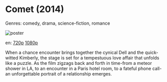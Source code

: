 # Comet (2014)

Genres: comedy, drama, science-fiction, romance

![poster](http://image.tmdb.org/t/p/w500/fzETOwCLIQTSHpqlxX5AeEvO05P.jpg)

en:
  [720p](magnet:?xt=urn:btih:151a2adc229d4d49192089ec51e12d954bd48fb9&dn=Comet+(2014)&tr=udp%3A%2F%2Ftracker.yify-torrents.com%2Fannounce&tr=udp%3A%2F%2Fopen.demonii.com%3A1337&tr=udp%3A%2F%2Fexodus.desync.com%3A6969&tr=udp%3A%2F%2Ftracker.istole.it%3A80&tr=udp%3A%2F%2Ftracker.publicbt.com%3A80&tr=udp%3A%2F%2Ftracker.openbittorrent.com%3A80&tr=udp%3A%2F%2Ftracker.leechers-paradise.org%3A6969&tr=udp%3A%2F%2F9.rarbg.com%3A2710&tr=udp%3A%2F%2Ftracker.coppersurfer.tk%3A6969)
  [1080p](magnet:?xt=urn:btih:e47c92980f5e914fc72b8ccde35cdec1ccee83ec&dn=Comet+%282014%29+1080p+BrRip+x264+-+YIFY&tr=udp%3A%2F%2Ftracker.openbittorrent.com%3A80%2Fannounce&tr=udp%3A%2F%2Fglotorrents.pw%3A6969%2Fannounce&tr=udp%3A%2F%2Ftracker.openbittorrent.com%3A80%2Fannounce&tr=udp%3A%2F%2Ftracker.opentrackr.org%3A1337%2Fannounce&tr=udp%3A%2F%2Fzer0day.to%3A1337%2Fannounce&tr=udp%3A%2F%2Ftracker.coppersurfer.tk%3A6969%2Fannounce)
  


When a chance encounter brings together the cynical Dell and the quick-witted Kimberly, the stage is set for a tempestuous love affair that unfolds like a puzzle. As the film zigzags back and forth in time-from a meteor shower in LA, to an encounter in a Paris hotel room, to a fateful phone call-an unforgettable portrait of a relationship emerges.